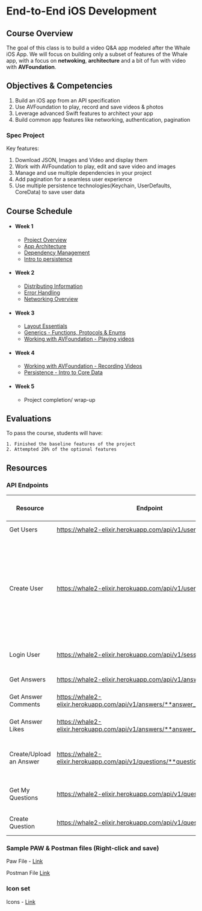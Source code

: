 # End-to-End iOS Development

## Course Overview

The goal of this class is to build a video Q&A app modeled after the Whale iOS App. We will focus on building only a subset of features of the Whale app, with a focus on **netwoking**, **architecture** and a bit of fun with video with **AVFoundation**. 

## Objectives & Competencies

1. Build an iOS app from an API specification
2. Use AVFoundation to play, record and save videos & photos
3. Leverage advanced Swift features to architect your app
4. Build common app features like networking, authentication, pagination

### Spec Project

Key features:
1. Download JSON, Images and Video and display them
2. Work with AVFoundation to play, edit and save video and images
3. Manage and use multiple dependencies in your project
4. Add pagination for a seamless user experience
5. Use multiple persistence technologies(Keychain, UserDefaults, CoreData) to save user data


## Course Schedule

- #### Week 1
    - [Project Overview](01-Assigned-Project)
    - [App Architecture](02-App-architecture)
    - [Dependency Management](03-Dependency-Management)
    - [Intro to persistence](04-Intro-to-Persistence)
 
- #### Week 2
    - [Distributing Information](05-Distributing-Information)
    - [Error Handling](00-Error-Handling)
    - [Networking Overview](06-Networking-Overview)
    
- #### Week 3
    - [Layout Essentials](07-Layout-Essentials)
    - [Generics - Functions, Protocols & Enums](08-Generics)
    - [Working with AVFoundation - Playing videos](09-Working-with-AVFoundation-Playing-Videos/working-with-avfoundation-playing-videos.md)

- #### Week 4
    - [Working with AVFoundation - Recording Videos](10-Working-with-AVFoundation-Recording-Videos/avfoundation-recording-videos.md)
    - [Persistence - Intro to Core Data](11-Persistence-Intro-to-Core-Data)
    
- #### Week 5
    - Project completion/ wrap-up
 
 ## Evaluations
To pass the course, students will have:

    1. Finished the baseline features of the project
    2. Attempted 20% of the optional features


 ## Resources
 ### API Endpoints

| Resource                | Endpoint                                                                     | Request Type | URL Parameters                    | Body                                                                                                            | Body Type       | Needs Authorization Header | Description                                                                                                  |
|-------------------------|------------------------------------------------------------------------------|--------------|-----------------------------------|-----------------------------------------------------------------------------------------------------------------|-----------------|----------------------------|--------------------------------------------------------------------------------------------------------------|
| Get Users               | https://whale2-elixir.herokuapp.com/api/v1/users                             | GET          | per_page: Intpage: Int            | -                                                                                                               | JSON            | False                      | Fetches all Users                                                                                            |
| Create User             | https://whale2-elixir.herokuapp.com/api/v1/users                             | POST         | -                                 | email: String first_name: String last_name: String password: String username: String image_url: Optional - File | JSON/ Multipart | False                      | Creates a User. If the image_url is passed in with a file, the profile photo of the user is uploaded as well |
| Login User              | https://whale2-elixir.herokuapp.com/api/v1/sessions                          | POST         | email: String password: String | -                                                                                                               | -               | False                      | Login a User                                                                                                 |
| Get Answers             | https://whale2-elixir.herokuapp.com/api/v1/answers                           | GET          | per_page: Intpage: Int            | -                                                                                                               | -               | True                       | Fetches all Answers                                                                                          |
| Get Answer Comments     | https://whale2-elixir.herokuapp.com/api/v1/answers/**answer_id**/comments    | GET          | per_page: Intpage: Int            | -                                                                                                               | -               | True                       | Fetches all comments for an Answer                                                                           |
| Get Answer Likes        | https://whale2-elixir.herokuapp.com/api/v1/answers/**answer_id**/likes       | GET          | per_page: Intpage: Int            | -                                                                                                               | -               | True                       | Fetches all likes for an Answer                                                                              |
| Create/Upload an Answer | https://whale2-elixir.herokuapp.com/api/v1/questions/**question_id**/answers | POST         | -                                 | video: File thumbnail: File                                                                                     | Multipart       | True                       | Creates an Answer; uploads the answer video and thumbnail                                                    |
| Get My Questions        | https://whale2-elixir.herokuapp.com/api/v1/questions                         | GET          | per_page: Intpage: Int            | -                                                                                                               | -               | True                       | Fetches all questions for a logged in User                                                                   |
| Create Question         | https://whale2-elixir.herokuapp.com/api/v1/questions                         | POST         | -                                 | receiver_id: Intcontent: String                                                                                 | JSON            | True                       | Creates a question for a User(receiver)                                                                      |


### Sample PAW & Postman files (Right-click and save)
Paw File - [Link](Whale.paw)

Postman File [Link](Whale.postman_collection.json)

### Icon set
Icons - [Link](Icons.zip)